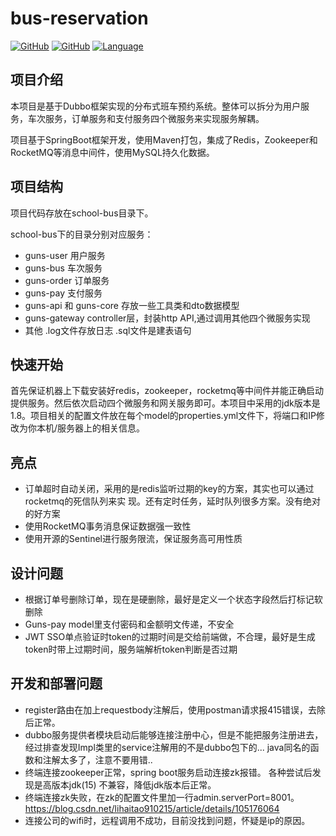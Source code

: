 # bus-reservation

[![GitHub](https://img.shields.io/github/followers/Decaku?style=social)](https://github.com/Decaku) [![GitHub](https://img.shields.io/apm/l/vim-mode)](https://zh.wikipedia.org/wiki/MIT%E8%A8%B1%E5%8F%AF%E8%AD%89) [![Language](https://img.shields.io/github/languages/top/Decaku/bus-reservation)]()

## 项目介绍

本项目是基于Dubbo框架实现的分布式班车预约系统。整体可以拆分为用户服务，车次服务，订单服务和支付服务四个微服务来实现服务解耦。

项目基于SpringBoot框架开发，使用Maven打包，集成了Redis，Zookeeper和RocketMQ等消息中间件，使用MySQL持久化数据。



## 项目结构

项目代码存放在school-bus目录下。

school-bus下的目录分别对应服务：

* guns-user 用户服务
* guns-bus 车次服务
* guns-order 订单服务
* guns-pay 支付服务
* guns-api 和 guns-core 存放一些工具类和dto数据模型
* guns-gateway   controller层，封装http API,通过调用其他四个微服务实现
* 其他 .log文件存放日志   .sql文件是建表语句



## 快速开始

首先保证机器上下载安装好redis，zookeeper，rocketmq等中间件并能正确启动提供服务。然后依次启动四个微服务和网关服务即可。本项目中采用的jdk版本是1.8。项目相关的配置文件放在每个model的properties.yml文件下，将端口和IP修改为你本机/服务器上的相关信息。



## 亮点

* 订单超时自动关闭，采用的是redis监听过期的key的方案，其实也可以通过rocketmq的死信队列来实
  现。还有定时任务，延时队列很多方案。没有绝对的好方案
* 使用RocketMQ事务消息保证数据强一致性
* 使用开源的Sentinel进行服务限流，保证服务高可用性质





## 设计问题

* 根据订单号删除订单，现在是硬删除，最好是定义一个状态字段然后打标记软删除
* Guns-pay model里支付密码和金额明文传递，不安全
* JWT SSO单点验证时token的过期时间是交给前端做，不合理，最好是生成token时带上过期时间，服务端解析token判断是否过期



## 开发和部署问题

* register路由在加上requestbody注解后，使用postman请求报415错误，去除后正常。
* dubbo服务提供者模块启动后能够连接注册中心，但是不能把服务注册进去，经过排查发现Impl类里的service注解用的不是dubbo包下的...  java同名的函数和注解太多了，注意不要用错..
* 终端连接zookeeper正常，spring boot服务启动连接zk报错。 各种尝试后发现是高版本jdk(15) 不兼容，降低jdk版本后正常。
* 终端连接zk失败，在zk的配置文件里加一行admin.serverPort=8001。https://blog.csdn.net/lihaitao910215/article/details/105176064
* 连接公司的wifi时，远程调用不成功，目前没找到问题，怀疑是ip的原因。





